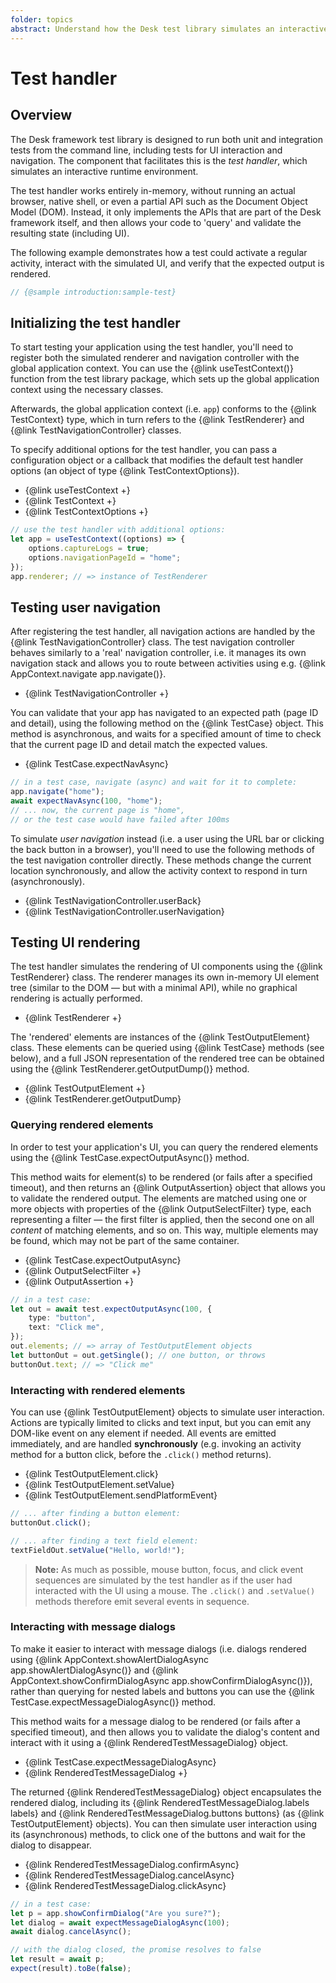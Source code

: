 ```yaml
---
folder: topics
abstract: Understand how the Desk test library simulates an interactive runtime environment for testing, including UI interaction and navigation.
---
```


# Test handler

## Overview <!--{#overview}-->

The Desk framework test library is designed to run both unit and integration tests from the command line, including tests for UI interaction and navigation. The component that facilitates this is the _test handler_, which simulates an interactive runtime environment.

The test handler works entirely in-memory, without running an actual browser, native shell, or even a partial API such as the Document Object Model (DOM). Instead, it only implements the APIs that are part of the Desk framework itself, and then allows your code to 'query' and validate the resulting state (including UI).

The following example demonstrates how a test could activate a regular activity, interact with the simulated UI, and verify that the expected output is rendered.

```ts
// {@sample introduction:sample-test}
```

## Initializing the test handler <!--{#initialize}-->

To start testing your application using the test handler, you'll need to register both the simulated renderer and navigation controller with the global application context. You can use the {@link useTestContext()} function from the test library package, which sets up the global application context using the necessary classes.

Afterwards, the global application context (i.e. `app`) conforms to the {@link TestContext} type, which in turn refers to the {@link TestRenderer} and {@link TestNavigationController} classes.

To specify additional options for the test handler, you can pass a configuration object or a callback that modifies the default test handler options (an object of type {@link TestContextOptions}).

- {@link useTestContext +}
- {@link TestContext +}
- {@link TestContextOptions +}

```ts
// use the test handler with additional options:
let app = useTestContext((options) => {
	options.captureLogs = true;
	options.navigationPageId = "home";
});
app.renderer; // => instance of TestRenderer
```

## Testing user navigation <!--{#navigation}-->

After registering the test handler, all navigation actions are handled by the {@link TestNavigationController} class. The test navigation controller behaves similarly to a 'real' navigation controller, i.e. it manages its own navigation stack and allows you to route between activities using e.g. {@link AppContext.navigate app.navigate()}.

- {@link TestNavigationController +}

You can validate that your app has navigated to an expected path (page ID and detail), using the following method on the {@link TestCase} object. This method is asynchronous, and waits for a specified amount of time to check that the current page ID and detail match the expected values.

- {@link TestCase.expectNavAsync}

```ts
// in a test case, navigate (async) and wait for it to complete:
app.navigate("home");
await expectNavAsync(100, "home");
// ... now, the current page is "home",
// or the test case would have failed after 100ms
```

To simulate _user navigation_ instead (i.e. a user using the URL bar or clicking the back button in a browser), you'll need to use the following methods of the test navigation controller directly. These methods change the current location synchronously, and allow the activity context to respond in turn (asynchronously).

- {@link TestNavigationController.userBack}
- {@link TestNavigationController.userNavigation}

## Testing UI rendering <!--{#rendering}-->

The test handler simulates the rendering of UI components using the {@link TestRenderer} class. The renderer manages its own in-memory UI element tree (similar to the DOM — but with a minimal API), while no graphical rendering is actually performed.

- {@link TestRenderer +}

The 'rendered' elements are instances of the {@link TestOutputElement} class. These elements can be queried using {@link TestCase} methods (see below), and a full JSON representation of the rendered tree can be obtained using the {@link TestRenderer.getOutputDump()} method.

- {@link TestOutputElement +}
- {@link TestRenderer.getOutputDump}

### Querying rendered elements

In order to test your application's UI, you can query the rendered elements using the {@link TestCase.expectOutputAsync()} method.

This method waits for element(s) to be rendered (or fails after a specified timeout), and then returns an {@link OutputAssertion} object that allows you to validate the rendered output. The elements are matched using one or more objects with properties of the {@link OutputSelectFilter} type, each representing a filter — the first filter is applied, then the second one on all _content_ of matching elements, and so on. This way, multiple elements may be found, which may not be part of the same container.

- {@link TestCase.expectOutputAsync}
- {@link OutputSelectFilter +}
- {@link OutputAssertion +}

```ts
// in a test case:
let out = await test.expectOutputAsync(100, {
	type: "button",
	text: "Click me",
});
out.elements; // => array of TestOutputElement objects
let buttonOut = out.getSingle(); // one button, or throws
buttonOut.text; // => "Click me"
```

### Interacting with rendered elements

You can use {@link TestOutputElement} objects to simulate user interaction. Actions are typically limited to clicks and text input, but you can emit any DOM-like event on any element if needed. All events are emitted immediately, and are handled **synchronously** (e.g. invoking an activity method for a button click, before the `.click()` method returns).

- {@link TestOutputElement.click}
- {@link TestOutputElement.setValue}
- {@link TestOutputElement.sendPlatformEvent}

```ts
// ... after finding a button element:
buttonOut.click();

// ... after finding a text field element:
textFieldOut.setValue("Hello, world!");
```

> **Note:** As much as possible, mouse button, focus, and click event sequences are simulated by the test handler as if the user had interacted with the UI using a mouse. The `.click()` and `.setValue()` methods therefore emit several events in sequence.

### Interacting with message dialogs

To make it easier to interact with message dialogs (i.e. dialogs rendered using {@link AppContext.showAlertDialogAsync app.showAlertDialogAsync()} and {@link AppContext.showConfirmDialogAsync app.showConfirmDialogAsync()}), rather than querying for nested labels and buttons you can use the {@link TestCase.expectMessageDialogAsync()} method.

This method waits for a message dialog to be rendered (or fails after a specified timeout), and then allows you to validate the dialog's content and interact with it using a {@link RenderedTestMessageDialog} object.

- {@link TestCase.expectMessageDialogAsync}
- {@link RenderedTestMessageDialog +}

The returned {@link RenderedTestMessageDialog} object encapsulates the rendered dialog, including its {@link RenderedTestMessageDialog.labels labels} and {@link RenderedTestMessageDialog.buttons buttons} (as {@link TestOutputElement} objects). You can then simulate user interaction using its (asynchronous) methods, to click one of the buttons and wait for the dialog to disappear.

- {@link RenderedTestMessageDialog.confirmAsync}
- {@link RenderedTestMessageDialog.cancelAsync}
- {@link RenderedTestMessageDialog.clickAsync}

```ts
// in a test case:
let p = app.showConfirmDialog("Are you sure?");
let dialog = await expectMessageDialogAsync(100);
await dialog.cancelAsync();

// with the dialog closed, the promise resolves to false
let result = await p;
expect(result).toBe(false);
```
